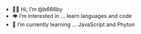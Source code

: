 - 👋🏻 Hi, I’m @b666by
- 👁️ I’m interested in ... learn languages ​​and code
- 🐍 I’m currently learning ... JavaScript and Phyton
<!---
b666by/b666by is a ✨ special ✨ repository because its `README.md` (this file) appears on your GitHub profile.
You can click the Preview link to take a look at your changes.
--->
